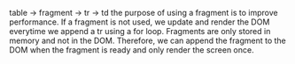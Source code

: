 table -> fragment -> tr -> td
the purpose of using a fragment is to improve performance. If a fragment is not used, we  update and render the DOM everytime we append a tr using a for loop. Fragments are only stored in memory and not in the DOM. Therefore, we can append the fragment to the DOM when the fragment is ready and only render the screen once. 


